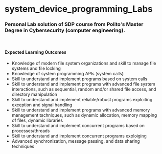 # system_device_programming_Labs
<h3>Personal Lab solution of SDP course from Polito's Master Degree in Cybersecurity (computer engineering).</h3><br>

<h4>Expected Learning Outcomes</h4>

<ul>
<li>  Knowledge of modern file system organizations and skill to manage file systems and file locking </li>
<li>  Knowledge of system programming APIs (system calls) </li>
<li>  Skill to understand and implement programs based on system calls </li>
<li>  Skill to understand and implement programs with advanced file system interactions, such as sequential, random and/or shared file access, and directory manipulation </li>
<li>  Skill to understand and implement reliable/robust programs exploiting exception and signal handling </li>
<li>  Skill to understand and implement programs with advanced memory management tachniques, such as dynamic allocation, memory mapping of files, dynamic libraries </li>
<li>  Skill to understand and implement concurrent programs based on processes/threads </li>
<li>  Skill to understand and implement concurrent programs exploiging </li>
<li>  Advanced synchronization, message passing, and data sharing techniques </li>
</ul>
